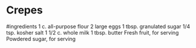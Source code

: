 # Crepes
#ingredients
1 c. all-purpose flour
2 large eggs
1 tbsp. granulated sugar
1/4 tsp. kosher salt
1 1/2 c. whole milk
1 tbsp. butter
Fresh fruit, for serving
Powdered sugar, for serving
